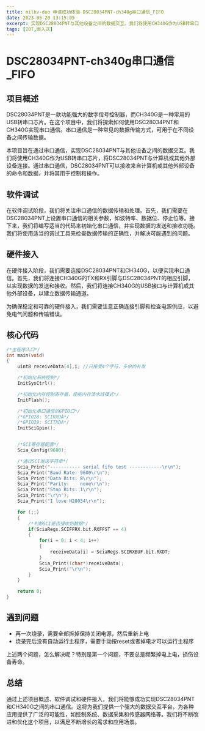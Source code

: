 ```yaml
---
title: milkv-duo 申请成功体验 DSC28034PNT-ch340g串口通信_FIFO
date: 2023-05-20 13:15:05
excerpt: 实现DSC28034PNT与其他设备之间的数据交互。我们将使用CH340G作为USB转串口芯片，将DSC28034PNT与计算机或其他外部设备连接。通过串口通信，DSC28034PNT可以接收来自计算机或其他外部设备的命令和数据，并将其用于控制和操作
tags: [IOT,嵌入式]
---
```

# DSC28034PNT-ch340g串口通信_FIFO

## 项目概述

DSC28034PNT是一款功能强大的数字信号控制器，而CH340G是一种常用的USB转串口芯片。在这个项目中，我们将探索如何使用DSC28034PNT和CH340G实现串口通信。串口通信是一种常见的数据传输方式，可用于在不同设备之间传输数据。

本项目旨在通过串口通信，实现DSC28034PNT与其他设备之间的数据交互。我们将使用CH340G作为USB转串口芯片，将DSC28034PNT与计算机或其他外部设备连接。通过串口通信，DSC28034PNT可以接收来自计算机或其他外部设备的命令和数据，并将其用于控制和操作。

## 软件调试

在软件调试阶段，我们将关注串口通信的数据传输和处理。首先，我们需要在DSC28034PNT上设置串口通信的相关参数，如波特率、数据位、停止位等。接下来，我们将编写适当的代码来初始化串口通信，并实现数据的发送和接收功能。我们将使用适当的调试工具来检查数据传输的正确性，并解决可能遇到的问题。

## 硬件接入

在硬件接入阶段，我们需要连接DSC28034PNT和CH340G，以便实现串口通信。首先，我们将连接CH340G的TX和RX引脚与DSC28034PNT的相应引脚，以实现数据的发送和接收。然后，我们将连接CH340G的USB接口与计算机或其他外部设备，以建立数据传输通道。

为确保稳定和可靠的硬件接入，我们需要注意正确连接引脚和检查电源供应，以避免电气问题和传输错误。

## 核心代码

```C
/*主程序入口*/
int main(void)
{
	uint8 receiveData[4],i; //只接受4个字符，多余的补发

	/*初始化系统控制*/
	InitSysCtrl();

	/*初始化内存控制寄存器，使能内存流水线模式*/
	InitFlash();

	/*初始化串口通信的GPIO口*/
	/*GPIO28: SCIRXDA*/
	/*GPIO29: SCITXDA*/
	InitSciGpio();


	/*SCI寄存器配置*/
	Scia_Config(9600);

	/*通过SCI发送字符串*/
	Scia_Print("----------- serial fifo test ------------\r\n");
	Scia_Print("Baud Rate: 9600\r\n");
	Scia_Print("Data Bits: 8\r\n");
	Scia_Print("Parity:    none\r\n");
	Scia_Print("Stop Bits: 1\r\n");
	Scia_Print("\r\n");
	Scia_Print("I love H28034\r\n");

	for (;;)
	{
		/*判断SCI是否接收到数据*/
		if(SciaRegs.SCIFFRX.bit.RXFFST == 4)
		{
			for(i = 0; i < 4; i++)
			{
				receiveData[i] = SciaRegs.SCIRXBUF.bit.RXDT;
			}
			Scia_Print((char*)receiveData);
			Scia_Print("\r\n");
		}
	}

	return 0;
}
```

## 遇到问题

- 再一次烧录，需要全部拆掉保持关闭电源，然后重新上电
- 烧录完后没有自动运行主程序，需要手动按reset或者掉电才可以运行主程序

上述两个问题，怎么解决呢？特别是第一个问题，不要总是频繁掉电上电，损伤设备寿命。

## 总结

通过上述项目概述、软件调试和硬件接入，我们将能够成功实现DSC28034PNT和CH340G之间的串口通信。这将为我们提供一个强大的数据交互平台，为各种应用提供了广泛的可能性，如控制系统、数据采集和传感器网络等。我们将不断改进和优化这个项目，以满足不断增长的需求和应用场景。
